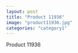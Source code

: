 ```yaml
---
layout: post
title: "Product 11936"
image: "product11936.jpg"
categories: "category1"
---
```

Product 11936
